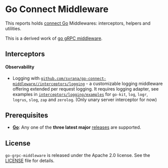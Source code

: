 # Go Connect Middleware

This reports holds [connect Go](https://github.com/bufbuild/connect-go) Middlewares: interceptors, helpers and utilities.

This is a derived work of [go gRPC middleware](https://github.com/grpc-ecosystem/go-grpc-middleware).

## Interceptors

#### Observability

- Logging with [`github.com/svrana/go-connect-middleware//interceptors/logging`](interceptors/logging) - a customizable logging middleware offering extended per request logging. It requires logging adapter, see examples in [`interceptors/logging/examples`](interceptors/logging/examples) for `go-kit`, `log`, `logr`, `logrus`, `slog`, `zap` and `zerolog`.
  (Only unary server interceptor for now)

## Prerequisites

- **[Go](https://golang.org)**: Any one of the **three latest major** [releases](https://golang.org/doc/devel/release.html) are supported.

## License

`go-grpc-middleware` is released under the Apache 2.0 license. See the [LICENSE](LICENSE) file for details.

